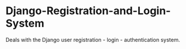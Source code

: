 # Django-Registration-and-Login-System
Deals with the Django user registration - login - authentication system.
